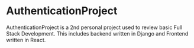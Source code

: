 # AuthenticationProject

AuthenticationProject is a 2nd personal project used to review basic Full Stack Development. This includes backend written in Django and Frontend written in React.
